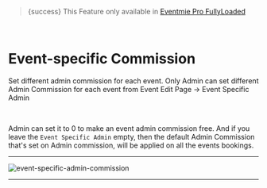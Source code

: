 
>{success} This Feature only available in [Eventmie Pro FullyLoaded](https://classiebit.com/eventmie-pro-fullyloaded)

<br>

# Event-specific Commission

Set different admin commission for each event. Only Admin can set different Admin Commission for each event from Event Edit Page -> Event Specific Admin

<br>

Admin can set it to 0 to make an event admin commission free. And if you leave the `Event Specific Admin` empty, then the default Admin Commission that's set on Admin commission, will be applied on all the events bookings.

---

![event-specific-admin-commission](/images/fullyloaded/event-specific-admin-commission.webp "event-specific-admin-commission")

---

